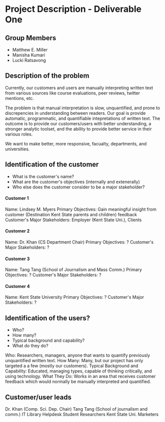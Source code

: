 # Project Description - Deliverable One

## Group Members

- Matthew E. Miller
- Manisha Kumari
- Lucki Ratsavong

## Description of the problem

Currently, our customers and users are manually interpreting written text from various sources like course evaluations, peer reviews, twitter mentions, etc.  

The problem is that manual interpretation is slow, unquantified, and prone to discrepencies in understanding between readers.  Our goal is provide automatic, programmatic, and quantifiable intepretations of written text.  The outcome is to provide our customers/users with better understanding, a stronger analytic toolset, and the ability to provide better service in their various roles.

We want to make better, more responsive, facualty, departments, and universities.

## Identification of the customer

- What is the customer's name?
- What are the customer's objectives (internally and extenerally)
- Who else does the customer consider to be a major stakeholder?

#### Customer 1

Name:  Lindsey M. Myers
Primary Objectives:  Gain meaningful insight from customer (Destination Kent State parents and children) feedback
Customer's Major Stakeholders:  Employer (Kent State Uni.), Clients

#### Customer 2

Name:  Dr. Khan (CS Department Chair)
Primary Objectives:  ?
Customer's Major Stakeholders:  ?

#### Customer 3

Name:  Tang Tang (School of Journalism and Mass Comm.)
Primary Objectives:  ?
Customer's Major Stakeholders:  ?

#### Customer 4

Name:  Kent State University
Primary Objectives:  ?
Customer's Major Stakeholders:  ?

## Identification of the users?

- Who?
- How many?
- Typical background and capability?
- What do they do?

Who:  Researchers, managers, anyone that wants to quantify previously unquantified written text.
How Many:  Many, but our project has only targeted a a few (mostly our customers).
Typical Background and Capability:  Educated, managing types, capable of thinking critically, and using technology.
What They Do:  Works in an area that receives customer feedback which would normally be manually interpreted and quantified.

## Customer/user leads
Dr. Khan (Comp. Sci. Dep. Chair)
Tang Tang (School of journalism and comm.)
IT Library Helpdesk
Student Researchers
Kent State Uni. Marketers